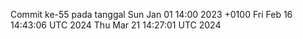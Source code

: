 Commit ke-55 pada tanggal Sun Jan 01 14:00 2023 +0100
Fri Feb 16 14:43:06 UTC 2024
Thu Mar 21 14:27:01 UTC 2024
